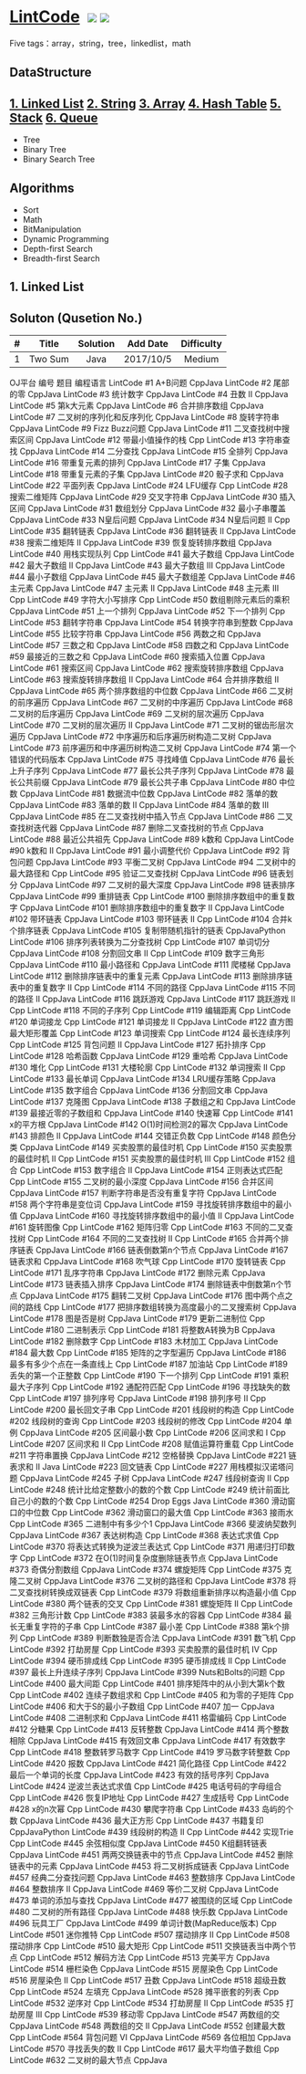 # [LintCode](http://www.lintcode.com)  ![](https://img.shields.io/badge/language-Java-blue.svg) ![](https://img.shields.io/badge/license-MIT-brightgreen.svg) 

Five tags：array，string，tree，linkedlist，math

## DataStructure
[1. Linked List](#1)
[2. String](#2) 
[3. Array](#3) 
[4. Hash Table](#4)
[5. Stack](#5)
[6. Queue](#6)
-  
- Tree
- Binary Tree
- Binary Search Tree


## Algorithms
- Sort
- Math
- BitManipulation
- Dynamic Programming
- Depth-first Search
- Breadth-first Search


<h2 id="1">1. Linked List</h2>




## Soluton (Qusetion No.)

| #	   | Title    | Solution   | Add Date	|    Difficulty |
| ---- |:--------:| :--------: |:--------: |:--------: |
|   1	 |  Two Sum  | Java       | 2017/10/5   | Medium ||
OJ平台	编号	题目	编程语言
LintCode	#1	A+B问题	CppJava
LintCode	#2	尾部的零	CppJava
LintCode	#3	统计数字	CppJava
LintCode	#4	丑数 II	CppJava
LintCode	#5	第k大元素	CppJava
LintCode	#6	合并排序数组	CppJava
LintCode	#7	二叉树的序列化和反序列化	CppJava
LintCode	#8	旋转字符串	CppJava
LintCode	#9	Fizz Buzz问题	CppJava
LintCode	#11	二叉查找树中搜索区间	CppJava
LintCode	#12	带最小值操作的栈	Cpp
LintCode	#13	字符串查找	CppJava
LintCode	#14	二分查找	CppJava
LintCode	#15	全排列	CppJava
LintCode	#16	带重复元素的排列	CppJava
LintCode	#17	子集	CppJava
LintCode	#18	带重复元素的子集	CppJava
LintCode	#20	骰子求和	CppJava
LintCode	#22	平面列表	CppJava
LintCode	#24	LFU缓存	Cpp
LintCode	#28	搜索二维矩阵	CppJava
LintCode	#29	交叉字符串	CppJava
LintCode	#30	插入区间	CppJava
LintCode	#31	数组划分	CppJava
LintCode	#32	最小子串覆盖	CppJava
LintCode	#33	N皇后问题	CppJava
LintCode	#34	N皇后问题 II	Cpp
LintCode	#35	翻转链表	CppJava
LintCode	#36	翻转链表 II	CppJava
LintCode	#38	搜索二维矩阵 II	CppJava
LintCode	#39	恢复旋转排序数组	CppJava
LintCode	#40	用栈实现队列	Cpp
LintCode	#41	最大子数组	CppJava
LintCode	#42	最大子数组 II	CppJava
LintCode	#43	最大子数组 III	CppJava
LintCode	#44	最小子数组	CppJava
LintCode	#45	最大子数组差	CppJava
LintCode	#46	主元素	CppJava
LintCode	#47	主元素 II	CppJava
LintCode	#48	主元素 III	Cpp
LintCode	#49	字符大小写排序	Cpp
LintCode	#50	数组剔除元素后的乘积	CppJava
LintCode	#51	上一个排列	CppJava
LintCode	#52	下一个排列	Cpp
LintCode	#53	翻转字符串	CppJava
LintCode	#54	转换字符串到整数	CppJava
LintCode	#55	比较字符串	CppJava
LintCode	#56	两数之和	CppJava
LintCode	#57	三数之和	CppJava
LintCode	#58	四数之和	CppJava
LintCode	#59	最接近的三数之和	CppJava
LintCode	#60	搜索插入位置	CppJava
LintCode	#61	搜索区间	CppJava
LintCode	#62	搜索旋转排序数组	CppJava
LintCode	#63	搜索旋转排序数组 II	CppJava
LintCode	#64	合并排序数组 II	CppJava
LintCode	#65	两个排序数组的中位数	CppJava
LintCode	#66	二叉树的前序遍历	CppJava
LintCode	#67	二叉树的中序遍历	CppJava
LintCode	#68	二叉树的后序遍历	CppJava
LintCode	#69	二叉树的层次遍历	CppJava
LintCode	#70	二叉树的层次遍历 II	CppJava
LintCode	#71	二叉树的锯齿形层次遍历	CppJava
LintCode	#72	中序遍历和后序遍历树构造二叉树	CppJava
LintCode	#73	前序遍历和中序遍历树构造二叉树	CppJava
LintCode	#74	第一个错误的代码版本	CppJava
LintCode	#75	寻找峰值	CppJava
LintCode	#76	最长上升子序列	CppJava
LintCode	#77	最长公共子序列	CppJava
LintCode	#78	最长公共前缀	CppJava
LintCode	#79	最长公共子串	CppJava
LintCode	#80	中位数	CppJava
LintCode	#81	数据流中位数	CppJava
LintCode	#82	落单的数	CppJava
LintCode	#83	落单的数 II	CppJava
LintCode	#84	落单的数 III	CppJava
LintCode	#85	在二叉查找树中插入节点	CppJava
LintCode	#86	二叉查找树迭代器	CppJava
LintCode	#87	删除二叉查找树的节点	CppJava
LintCode	#88	最近公共祖先	CppJava
LintCode	#89	k数和	CppJava
LintCode	#90	k数和 II	CppJava
LintCode	#91	最小调整代价	CppJava
LintCode	#92	背包问题	CppJava
LintCode	#93	平衡二叉树	CppJava
LintCode	#94	二叉树中的最大路径和	Cpp
LintCode	#95	验证二叉查找树	CppJava
LintCode	#96	链表划分	CppJava
LintCode	#97	二叉树的最大深度	CppJava
LintCode	#98	链表排序	CppJava
LintCode	#99	重排链表	Cpp
LintCode	#100	删除排序数组中的重复数字	CppJava
LintCode	#101	删除排序数组中的重复数字 II	CppJava
LintCode	#102	带环链表	CppJava
LintCode	#103	带环链表 II	Cpp
LintCode	#104	合并k个排序链表	CppJava
LintCode	#105	复制带随机指针的链表	CppJavaPython
LintCode	#106	排序列表转换为二分查找树	Cpp
LintCode	#107	单词切分	CppJava
LintCode	#108	分割回文串 II	Cpp
LintCode	#109	数字三角形	CppJava
LintCode	#110	最小路径和	CppJava
LintCode	#111	爬楼梯	CppJava
LintCode	#112	删除排序链表中的重复元素	CppJava
LintCode	#113	删除排序链表中的重复数字 II	Cpp
LintCode	#114	不同的路径	CppJava
LintCode	#115	不同的路径 II	CppJava
LintCode	#116	跳跃游戏	CppJava
LintCode	#117	跳跃游戏 II	Cpp
LintCode	#118	不同的子序列	Cpp
LintCode	#119	编辑距离	Cpp
LintCode	#120	单词接龙	Cpp
LintCode	#121	单词接龙 II	CppJava
LintCode	#122	直方图最大矩形覆盖	Cpp
LintCode	#123	单词搜索	Cpp
LintCode	#124	最长连续序列	Cpp
LintCode	#125	背包问题 II	CppJava
LintCode	#127	拓扑排序	Cpp
LintCode	#128	哈希函数	CppJava
LintCode	#129	重哈希	CppJava
LintCode	#130	堆化	Cpp
LintCode	#131	大楼轮廓	Cpp
LintCode	#132	单词搜索 II	Cpp
LintCode	#133	最长单词	CppJava
LintCode	#134	LRU缓存策略	CppJava
LintCode	#135	数字组合	CppJava
LintCode	#136	分割回文串	CppJava
LintCode	#137	克隆图	CppJava
LintCode	#138	子数组之和	CppJava
LintCode	#139	最接近零的子数组和	CppJava
LintCode	#140	快速幂	Cpp
LintCode	#141	x的平方根	CppJava
LintCode	#142	O(1)时间检测2的幂次	CppJava
LintCode	#143	排颜色 II	CppJava
LintCode	#144	交错正负数	Cpp
LintCode	#148	颜色分类	CppJava
LintCode	#149	买卖股票的最佳时机	Cpp
LintCode	#150	买卖股票的最佳时机 II	Cpp
LintCode	#151	买卖股票的最佳时机 III	Cpp
LintCode	#152	组合	Cpp
LintCode	#153	数字组合 II	CppJava
LintCode	#154	正则表达式匹配	Cpp
LintCode	#155	二叉树的最小深度	CppJava
LintCode	#156	合并区间	CppJava
LintCode	#157	判断字符串是否没有重复字符	CppJava
LintCode	#158	两个字符串是变位词	CppJava
LintCode	#159	寻找旋转排序数组中的最小值	CppJava
LintCode	#160	寻找旋转排序数组中的最小值 II	CppJava
LintCode	#161	旋转图像	Cpp
LintCode	#162	矩阵归零	Cpp
LintCode	#163	不同的二叉查找树	Cpp
LintCode	#164	不同的二叉查找树 II	Cpp
LintCode	#165	合并两个排序链表	CppJava
LintCode	#166	链表倒数第n个节点	CppJava
LintCode	#167	链表求和	CppJava
LintCode	#168	吹气球	Cpp
LintCode	#170	旋转链表	Cpp
LintCode	#171	乱序字符串	CppJava
LintCode	#172	删除元素	CppJava
LintCode	#173	链表插入排序	CppJava
LintCode	#174	删除链表中倒数第n个节点	CppJava
LintCode	#175	翻转二叉树	CppJava
LintCode	#176	图中两个点之间的路线	Cpp
LintCode	#177	把排序数组转换为高度最小的二叉搜索树	CppJava
LintCode	#178	图是否是树	CppJava
LintCode	#179	更新二进制位	Cpp
LintCode	#180	二进制表示	Cpp
LintCode	#181	将整数A转换为B	CppJava
LintCode	#182	删除数字	Cpp
LintCode	#183	木材加工	CppJava
LintCode	#184	最大数	Cpp
LintCode	#185	矩阵的之字型遍历	CppJava
LintCode	#186	最多有多少个点在一条直线上	Cpp
LintCode	#187	加油站	Cpp
LintCode	#189	丢失的第一个正整数	Cpp
LintCode	#190	下一个排列	Cpp
LintCode	#191	乘积最大子序列	Cpp
LintCode	#192	通配符匹配	Cpp
LintCode	#196	寻找缺失的数	Cpp
LintCode	#197	排列序号	CppJava
LintCode	#198	排列序号 II	Cpp
LintCode	#200	最长回文子串	Cpp
LintCode	#201	线段树的构造	Cpp
LintCode	#202	线段树的查询	Cpp
LintCode	#203	线段树的修改	Cpp
LintCode	#204	单例	CppJava
LintCode	#205	区间最小数	Cpp
LintCode	#206	区间求和 I	Cpp
LintCode	#207	区间求和 II	Cpp
LintCode	#208	赋值运算符重载	Cpp
LintCode	#211	字符串置换	CppJava
LintCode	#212	空格替换	CppJava
LintCode	#221	链表求和 II	Java
LintCode	#223	回文链表	Cpp
LintCode	#227	用栈模拟汉诺塔问题	CppJava
LintCode	#245	子树	CppJava
LintCode	#247	线段树查询 II	Cpp
LintCode	#248	统计比给定整数小的数的个数	Cpp
LintCode	#249	统计前面比自己小的数的个数	Cpp
LintCode	#254	Drop Eggs	Java
LintCode	#360	滑动窗口的中位数	Cpp
LintCode	#362	滑动窗口的最大值	Cpp
LintCode	#363	接雨水	Cpp
LintCode	#365	二进制中有多少个1	CppJava
LintCode	#366	斐波纳契数列	CppJava
LintCode	#367	表达树构造	Cpp
LintCode	#368	表达式求值	Cpp
LintCode	#370	将表达式转换为逆波兰表达式	Cpp
LintCode	#371	用递归打印数字	Cpp
LintCode	#372	在O(1)时间复杂度删除链表节点	CppJava
LintCode	#373	奇偶分割数组	CppJava
LintCode	#374	螺旋矩阵	Cpp
LintCode	#375	克隆二叉树	CppJava
LintCode	#376	二叉树的路径和	CppJava
LintCode	#378	将二叉查找树转换成双链表	Cpp
LintCode	#379	将数组重新排序以构造最小值	Cpp
LintCode	#380	两个链表的交叉	Cpp
LintCode	#381	螺旋矩阵 II	Cpp
LintCode	#382	三角形计数	Cpp
LintCode	#383	装最多水的容器	Cpp
LintCode	#384	最长无重复字符的子串	Cpp
LintCode	#387	最小差	Cpp
LintCode	#388	第k个排列	Cpp
LintCode	#389	判断数独是否合法	CppJava
LintCode	#391	数飞机	Cpp
LintCode	#392	打劫房屋	Cpp
LintCode	#393	买卖股票的最佳时机 IV	Cpp
LintCode	#394	硬币排成线	Cpp
LintCode	#395	硬币排成线 II	Cpp
LintCode	#397	最长上升连续子序列	CppJava
LintCode	#399	Nuts和Bolts的问题	Cpp
LintCode	#400	最大间距	Cpp
LintCode	#401	排序矩阵中的从小到大第k个数	Cpp
LintCode	#402	连续子数组求和	Cpp
LintCode	#405	和为零的子矩阵	Cpp
LintCode	#406	和大于S的最小子数组	Cpp
LintCode	#407	加一	CppJava
LintCode	#408	二进制求和	CppJava
LintCode	#411	格雷编码	Cpp
LintCode	#412	分糖果	Cpp
LintCode	#413	反转整数	CppJava
LintCode	#414	两个整数相除	CppJava
LintCode	#415	有效回文串	CppJava
LintCode	#417	有效数字	Cpp
LintCode	#418	整数转罗马数字	Cpp
LintCode	#419	罗马数字转整数	Cpp
LintCode	#420	报数	CppJava
LintCode	#421	简化路径	Cpp
LintCode	#422	最后一个单词的长度	CppJava
LintCode	#423	有效的括号序列	CppJava
LintCode	#424	逆波兰表达式求值	Cpp
LintCode	#425	电话号码的字母组合	Cpp
LintCode	#426	恢复IP地址	Cpp
LintCode	#427	生成括号	Cpp
LintCode	#428	x的n次幂	Cpp
LintCode	#430	攀爬字符串	Cpp
LintCode	#433	岛屿的个数	CppJava
LintCode	#436	最大正方形	Cpp
LintCode	#437	书籍复印	CppJavaPython
LintCode	#439	线段树的构造 II	Cpp
LintCode	#442	实现Trie	Cpp
LintCode	#445	余弦相似度	CppJava
LintCode	#450	K组翻转链表	CppJava
LintCode	#451	两两交换链表中的节点	CppJava
LintCode	#452	删除链表中的元素	CppJava
LintCode	#453	将二叉树拆成链表	CppJava
LintCode	#457	经典二分查找问题	CppJava
LintCode	#463	整数排序	CppJava
LintCode	#464	整数排序 II	CppJava
LintCode	#469	等价二叉树	CppJava
LintCode	#473	单词的添加与查找	CppJava
LintCode	#477	被围绕的区域	Cpp
LintCode	#480	二叉树的所有路径	CppJava
LintCode	#488	快乐数	CppJava
LintCode	#496	玩具工厂	CppJava
LintCode	#499	单词计数(MapReduce版本)	Cpp
LintCode	#501	迷你推特	Cpp
LintCode	#507	摆动排序 II	Cpp
LintCode	#508	摆动排序	Cpp
LintCode	#510	最大矩形	Cpp
LintCode	#511	交换链表当中两个节点	Cpp
LintCode	#512	解码方法	Cpp
LintCode	#513	完美平方	CppJava
LintCode	#514	栅栏染色	CppJava
LintCode	#515	房屋染色	Cpp
LintCode	#516	房屋染色 II	Cpp
LintCode	#517	丑数	CppJava
LintCode	#518	超级丑数	Cpp
LintCode	#524	左填充	CppJava
LintCode	#528	摊平嵌套的列表	Cpp
LintCode	#532	逆序对	Cpp
LintCode	#534	打劫房屋 II	Cpp
LintCode	#535	打劫房屋 III	Cpp
LintCode	#539	移动零	CppJava
LintCode	#547	两数组的交	CppJava
LintCode	#548	两数组的交 II	CppJava
LintCode	#552	创建最大数	Cpp
LintCode	#564	背包问题 VI	CppJava
LintCode	#569	各位相加	CppJava
LintCode	#570	寻找丢失的数 II	Cpp
LintCode	#617	最大平均值子数组	Cpp
LintCode	#632	二叉树的最大节点	CppJava
